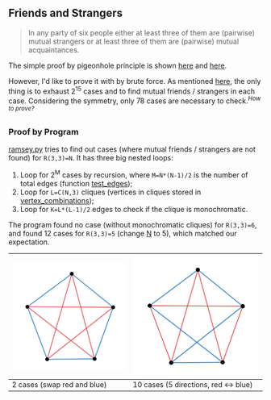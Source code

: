 ## Friends and Strangers

> In any party of six people either at least three of them are (pairwise) mutual strangers or at least three of them are (pairwise) mutual acquaintances.

The simple proof by pigeonhole principle is shown [here](https://en.wikipedia.org/wiki/Theorem_on_friends_and_strangers#Sketch_of_a_proof) and [here](https://en.wikipedia.org/wiki/Ramsey's_theorem#R%283,_3%29_=_6).

However, I'd like to prove it with by brute force. As mentioned [here](https://en.wikipedia.org/wiki/Theorem_on_friends_and_strangers#Conversion_to_a_graph-theoretic_setting), the only thing is to exhaust 2<sup>15</sup> cases and to find mutual friends / strangers in each case. Considering the symmetry, only 78 cases are necessary to check.<sup>*How to prove?*</sup>

### Proof by Program

[ramsey.py](ramsey.py) tries to find out cases (where mutual friends / strangers are not found) for `R(3,3)=N`. It has three big nested loops:

1. Loop for 2<sup>M</sup> cases by recursion, where `M=N*(N-1)/2` is the number of total edges (function [test_edges](ramsey.py#L73));
2. Loop for `L=C(N,3)` cliques (vertices in cliques stored in [vertex_combinations](ramsey.py#L38));
3. Loop for `K=L*(L-1)/2` edges to check if the clique is monochromatic.

The program found no case (without monochromatic cliques) for `R(3,3)=6`, and found 12 cases for `R(3,3)=5` (change [N](ramsey.py#L5) to 5), which matched our expectation.

|<img src="diagrams/ramsey1.png">|  <img src="diagrams/ramsey2.png">   |
|--------------------------------|-------------------------------------|
|  2 cases (swap red and blue)   |10 cases (5 directions, red <-> blue)|